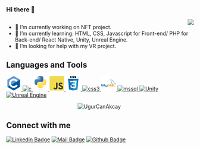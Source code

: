 ### Hi there 👋 

<img align='right' src="https://github-readme-stats.vercel.app/api?username=UgurCanAkcay&show_icons=true&theme=dracula">

##
- 🔭 I’m currently working on NFT project.
- 🌱 I’m currently learning: HTML, CSS, Javascript for Front-end/ PHP for Back-end/ React Native, Unity, Unreal Engine.
- 🤝 I’m looking for help with my VR project.

## Languages and Tools
<p align="left"> 
<a href="https://www.cprogramming.com/" target="_blank"> <img src="https://raw.githubusercontent.com/devicons/devicon/master/icons/c/c-original.svg" alt="c" width="40" height="40"/> </a>
<a href="https://www.java.com/" target="_blank"> <img src="https://raw.githubusercontent.com/jmnote/z-icons/master/svg/java.svg" alt="c" width="40" height="40"/> </a>
<a href="https://www.python.org" target="_blank"> <img src="https://raw.githubusercontent.com/devicons/devicon/master/icons/python/python-original.svg" alt="python" width="40" height="40"/> </a> 
<a href="https://developer.mozilla.org/en-US/docs/Web/JavaScript" target="_blank"> <img src="https://raw.githubusercontent.com/devicons/devicon/master/icons/javascript/javascript-original.svg" alt="javascript" width="40" height="40"/> </a>
<a href="https://www.w3schools.com/css/" target="_blank"> <img src="https://raw.githubusercontent.com/devicons/devicon/master/icons/css3/css3-original-wordmark.svg" alt="css3" width="40" height="40"/> </a>
<a href="https://www.w3schools.com/html/" target="_blank"> <img src="https://icongr.am/devicon/html5-original-wordmark.svg?size=148&color=currentColor" alt="css3" width="40" height="40"/> </a>
<a href="https://www.mysql.com/" target="_blank"> <img src="https://raw.githubusercontent.com/devicons/devicon/master/icons/mysql/mysql-original-wordmark.svg" alt="mysql" width="40" height="40"/> </a> 
<a href="https://www.microsoft.com/en-us/sql-server" target="_blank"> <img src="https://www.svgrepo.com/show/303229/microsoft-sql-server-logo.svg" alt="mssql" width="40" height="40"/> </a> 
<a href="https://unity.com/" target="_blank"> <img src="https://www.vectorlogo.zone/logos/unity3d/unity3d-icon.svg" alt="Unity" width="40" height="40"/> </a> 
<a href="https://www.unrealengine.com/en-US/" target="_blank"> <img src="https://cdn.icon-icons.com/icons2/2389/PNG/512/unreal_engine_logo_icon_144771.png" alt="Unreal Engine" width="40" height="40"/> </a> 
</p>

<p align="center"><img src="https://github-readme-stats.vercel.app/api/top-langs?username=UgurCanAkcay&show_icons=true&locale=en&layout=compact" alt="UgurCanAkcay" />&nbsp;


## Connect with me

[![Linkedin Badge](https://img.shields.io/badge/linkedin-%230077B5.svg?&style=for-the-badge&logo=linkedin&logoColor=white)](https://linkedin.com/in/ugurcanakcay)
[![Mail Badge](https://img.shields.io/badge/email-c14438?style=for-the-badge&logo=Gmail&logoColor=white&link=mailto:ugurcanakcay.9@gmail.com)](mailto:ugurcanakcay.9@gmail.com)
[![Github Badge](https://img.shields.io/badge/github-333?style=for-the-badge&logo=github&logoColor=white)](https://github.com/UgurCanAkcay)  
